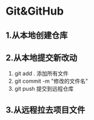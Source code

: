 # Git&GitHub

## 1.从本地创建仓库





## 2.从本地提交新改动

1. git add . 添加所有文件
2. git commit -m "修改的文件名"
3. git push 提交到远程仓库





## 3.从远程拉去项目文件




